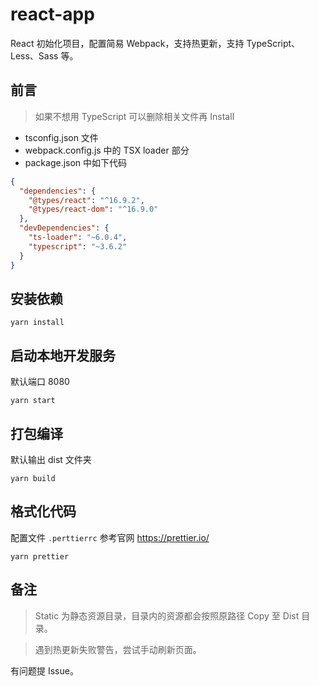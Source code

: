 # react-app

React 初始化项目，配置简易 Webpack，支持热更新，支持 TypeScript、Less、Sass 等。

## 前言
> 如果不想用 TypeScript 可以删除相关文件再 Install
* tsconfig.json 文件
* webpack.config.js 中的 TSX loader 部分
* package.json 中如下代码
```json
{
  "dependencies": {
    "@types/react": "^16.9.2",
    "@types/react-dom": "^16.9.0"
  },
  "devDependencies": {
    "ts-loader": "~6.0.4",
    "typescript": "~3.6.2"
  }
}
```

## 安装依赖
```shell script
yarn install
```

## 启动本地开发服务
默认端口 8080
```shell script
yarn start
```

## 打包编译
默认输出 dist 文件夹
```shell script
yarn build
```

## 格式化代码
配置文件 `.perttierrc` 参考官网 https://prettier.io/
```shell script
yarn prettier
```

## 备注
> Static 为静态资源目录，目录内的资源都会按照原路径 Copy 至 Dist 目录。

> 遇到热更新失败警告，尝试手动刷新页面。

有问题提 Issue。
